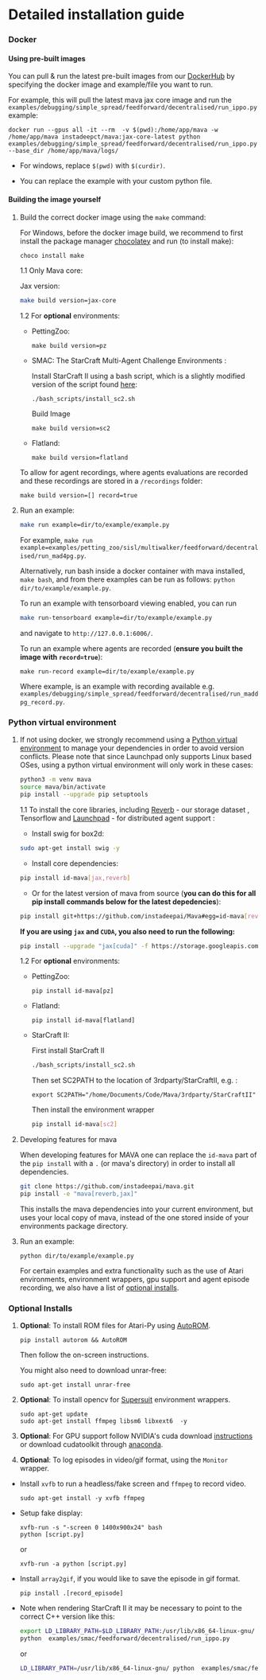 # Detailed installation guide

### Docker

#### Using pre-built images

You can pull & run the latest pre-built images from our [DockerHub](https://hub.docker.com/r/instadeepct/mava) by specifying the docker image and example/file you want to run.

For example, this will pull the latest mava jax core image and run the `examples/debugging/simple_spread/feedforward/decentralised/run_ippo.py` example:

```
docker run --gpus all -it --rm  -v $(pwd):/home/app/mava -w /home/app/mava instadeepct/mava:jax-core-latest python examples/debugging/simple_spread/feedforward/decentralised/run_ippo.py --base_dir /home/app/mava/logs/
```

* For windows, replace `$(pwd)` with `$(curdir)`.

* You can replace the example with your custom python file.

#### Building the image yourself

1. Build the correct docker image using the `make` command:

    For Windows, before the docker image build, we recommend to first install the package manager [chocolatey](https://chocolatey.org/install) and run (to install make):

    ```bash
    choco install make
    ```

    1.1 Only Mava core:

    Jax version:

    ```bash
    make build version=jax-core
    ```

    1.2 For **optional** environments:

    * PettingZoo:

        ```
        make build version=pz
        ```

    * SMAC: The StarCraft Multi-Agent Challenge Environments :

        Install StarCraft II using a bash script, which is a slightly modified version of the script found [here][pymarl]:

        ```
        ./bash_scripts/install_sc2.sh
        ```

        Build Image

        ```
        make build version=sc2
        ```

    * Flatland:

        ```
        make build version=flatland
        ```

    To allow for agent recordings, where agents evaluations are recorded and these recordings are stored in a `/recordings` folder:

    ```
    make build version=[] record=true
    ```

2. Run an example:

    ```bash
    make run example=dir/to/example/example.py
    ```

    For example, `make run example=examples/petting_zoo/sisl/multiwalker/feedforward/decentralised/run_mad4pg.py`.

    Alternatively, run bash inside a docker container with mava installed, `make bash`, and from there examples can be run as follows: `python dir/to/example/example.py`.

    To run an example with tensorboard viewing enabled, you can run

    ```bash
    make run-tensorboard example=dir/to/example/example.py
    ```

    and navigate to `http://127.0.0.1:6006/`.

    To run an example where agents are recorded (**ensure you built the image with `record=true`**):

    ```
    make run-record example=dir/to/example/example.py
    ```

    Where example, is an example with recording available e.g. `examples/debugging/simple_spread/feedforward/decentralised/run_maddpg_record.py`.

### Python virtual environment

1. If not using docker, we strongly recommend using a
    [Python virtual environment](https://docs.python.org/3/tutorial/venv.html)
    to manage your dependencies in order to avoid version conflicts. Please note that since Launchpad only supports Linux based OSes, using a python virtual environment will only work in these cases:

    ```bash
    python3 -m venv mava
    source mava/bin/activate
    pip install --upgrade pip setuptools
    ```

    1.1  To install the core libraries, including [Reverb](https://github.com/deepmind/reverb) - our storage dataset , Tensorflow and [Launchpad](https://github.com/deepmind/launchpad) - for distributed agent support :

    * Install swig for box2d:

    ```bash
    sudo apt-get install swig -y
    ```

    * Install core dependencies:

    ```bash
    pip install id-mava[jax,reverb]
    ```

    * Or for the latest version of mava from source (**you can do this for all pip install commands below for the latest depedencies**):

    ```bash
    pip install git+https://github.com/instadeepai/Mava#egg=id-mava[reverb,jax]
    ```

    **If you are using `jax` and `CUDA`, you also need to run the following:**

    ```bash
    pip install --upgrade "jax[cuda]" -f https://storage.googleapis.com/jax-releases/jax_cuda_releases.html
    ```

    1.2 For **optional** environments:
    * PettingZoo:

        ```
        pip install id-mava[pz]
        ```

    * Flatland:

        ```
        pip install id-mava[flatland]
        ```

    * StarCraft II:

        First install StarCraft II

        ```bash
        ./bash_scripts/install_sc2.sh
        ```

        Then set SC2PATH to the location of 3rdparty/StarCraftII, e.g. :

        ```
        export SC2PATH="/home/Documents/Code/Mava/3rdparty/StarCraftII"
        ```

        Then install the environment wrapper

        ```bash
        pip install id-mava[sc2]
        ```

3. Developing features for mava

    When developing features for MAVA one can replace the `id-mava` part of the `pip install` with a `.` (or mava's directory) in order to install all dependencies.

    ```bash
    git clone https://github.com/instadeepai/mava.git
    pip install -e "mava[reverb,jax]"
    ```

    This installs the mava dependencies into your current environment, but uses your local copy of mava, instead of the one stored inside of your environments package directory.

4. Run an example:

    ```
    python dir/to/example/example.py
    ```

    For certain examples and extra functionality such as the use of Atari environments, environment wrappers, gpu support and agent episode recording, we also have a list of [optional installs](OPTIONAL_INSTALL.md).

### Optional Installs

1. **Optional**: To install ROM files for Atari-Py using [AutoROM](https://github.com/PettingZoo-Team/AutoROM).

   ```
   pip install autorom && AutoROM
   ```

   Then follow the on-screen instructions.

   You might also need to download unrar-free:

   ```
   sudo apt-get install unrar-free
   ```

2. **Optional**: To install opencv for [Supersuit](https://github.com/PettingZoo-Team/SuperSuit) environment wrappers.

    ```
    sudo apt-get update
    sudo apt-get install ffmpeg libsm6 libxext6  -y
    ```

3. **Optional**: For GPU support follow NVIDIA's cuda download [instructions](https://docs.nvidia.com/cuda/cuda-installation-guide-linux/index.html) or download cudatoolkit through [anaconda](https://anaconda.org/anaconda/cudatoolkit).

4. **Optional**: To log episodes in video/gif format, using the `Monitor` wrapper.

* Install `xvfb` to run a headless/fake screen and `ffmpeg` to record video.

    ```
    sudo apt-get install -y xvfb ffmpeg
    ```

* Setup fake display:

    ```
    xvfb-run -s "-screen 0 1400x900x24" bash
    python [script.py]
    ```

    or

    ```
    xvfb-run -a python [script.py]
    ```

* Install `array2gif`, if you would like to save the episode in gif format.

    ```
    pip install .[record_episode]
    ```

* Note when rendering StarCraft II it may be necessary to point to the correct C++ version like this:

  ```bash
  export LD_LIBRARY_PATH=$LD_LIBRARY_PATH:/usr/lib/x86_64-linux-gnu/
  python  examples/smac/feedforward/decentralised/run_ippo.py
  ```

  or

  ```bash
  LD_LIBRARY_PATH=/usr/lib/x86_64-linux-gnu/ python  examples/smac/feedforward/decentralised/run_ippo.py
  ```

[pymarl]: https://github.com/oxwhirl/pymarl
